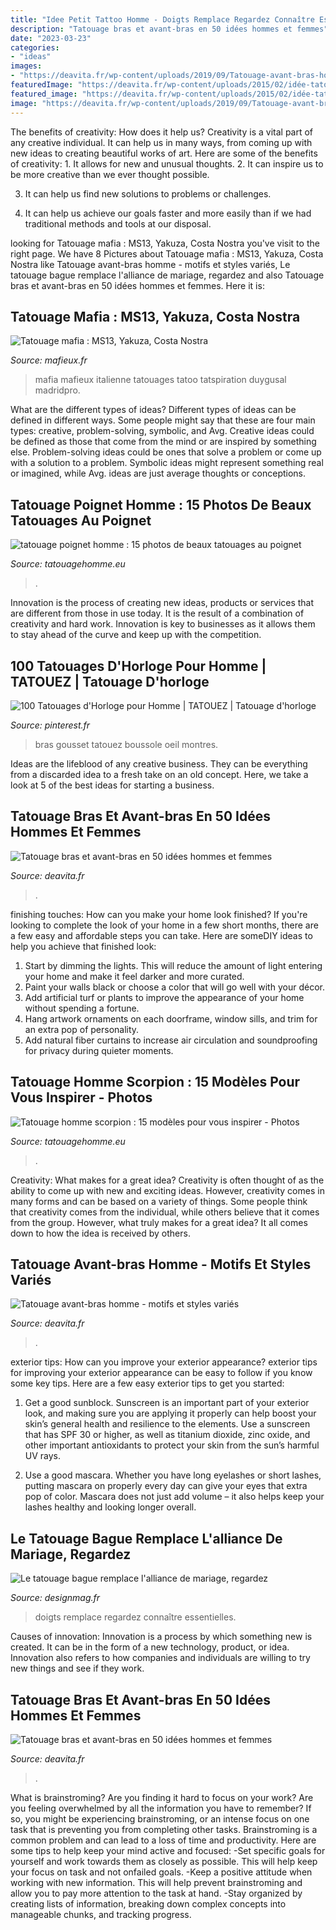 ```yaml
---
title: "Idee Petit Tattoo Homme - Doigts Remplace Regardez Connaître Essentielles"
description: "Tatouage bras et avant-bras en 50 idées hommes et femmes"
date: "2023-03-23"
categories:
- "ideas"
images:
- "https://deavita.fr/wp-content/uploads/2019/09/Tatouage-avant-bras-homme-bracelet-horloge-tattoo-coloré.jpg"
featuredImage: "https://deavita.fr/wp-content/uploads/2015/02/idée-tatouage-bras-complet-homme-unique.jpg"
featured_image: "https://deavita.fr/wp-content/uploads/2015/02/idée-tatouage-bras-complet-homme-unique.jpg"
image: "https://deavita.fr/wp-content/uploads/2019/09/Tatouage-avant-bras-homme-bracelet-horloge-tattoo-coloré.jpg"
---
```



The benefits of creativity: How does it help us?
Creativity is a vital part of any creative individual. It can help us in many ways, from coming up with new ideas to creating beautiful works of art. Here are some of the benefits of creativity: 1. It allows for new and unusual thoughts.
2. It can inspire us to be more creative than we ever thought possible.

3. It can help us find new solutions to problems or challenges.

4. It can help us achieve our goals faster and more easily than if we had traditional methods and tools at our disposal.

	

		
looking for Tatouage mafia : MS13, Yakuza, Costa Nostra you've visit to the right page. We have 8 Pictures about Tatouage mafia : MS13, Yakuza, Costa Nostra like Tatouage avant-bras homme - motifs et styles variés, Le tatouage bague remplace l&#039;alliance de mariage, regardez and also Tatouage bras et avant-bras en 50 idées hommes et femmes. Here it is:
		
    
## Tatouage Mafia : MS13, Yakuza, Costa Nostra

<img loading=lazy src="https://www.mafieux.fr/wp-content/uploads/2015/02/tatouage-mafia-2.jpg" onerror="this.onerror=null;this.src='https://tse3.mm.bing.net/th?id=OIP.3EuBNddairDTpcUjHqaaXQHaK8&amp;pid=15.1';" alt="Tatouage mafia : MS13, Yakuza, Costa Nostra">

_Source: mafieux.fr_

>mafia mafieux italienne tatouages tatoo tatspiration duygusal madridpro. 

	

What are the different types of ideas?
Different types of ideas can be defined in different ways. Some people might say that these are four main types: creative, problem-solving, symbolic, and Avg.
Creative ideas could be defined as those that come from the mind or are inspired by something else. Problem-solving ideas could be ones that solve a problem or come up with a solution to a problem. Symbolic ideas might represent something real or imagined, while Avg. ideas are just average thoughts or conceptions.

    
## Tatouage Poignet Homme : 15 Photos De Beaux Tatouages Au Poignet

<img loading=lazy src="https://www.tatouagehomme.eu/wp-content/uploads/2014/02/tatouage-homme-poignet-13.jpg" onerror="this.onerror=null;this.src='https://tse2.mm.bing.net/th?id=OIP.F2DuENhDR7vr7h7h8GrJKwHaLG&amp;pid=15.1';" alt="tatouage poignet homme : 15 photos de beaux tatouages au poignet">

_Source: tatouagehomme.eu_

>. 

	

Innovation is the process of creating new ideas, products or services that are different from those in use today. It is the result of a combination of creativity and hard work. Innovation is key to businesses as it allows them to stay ahead of the curve and keep up with the competition.

    
## 100 Tatouages D&#039;Horloge Pour Homme | TATOUEZ | Tatouage D&#039;horloge

<img loading=lazy src="https://i.pinimg.com/736x/7b/f7/02/7bf702148c04bf28ef88e43b6ce24320.jpg" onerror="this.onerror=null;this.src='https://tse3.mm.bing.net/th?id=OIP.KFBuGRc2MtoHKwFTTgAxGgHaHa&amp;pid=15.1';" alt="100 Tatouages d&#039;Horloge pour Homme | TATOUEZ | Tatouage d&#039;horloge">

_Source: pinterest.fr_

>bras gousset tatouez boussole oeil montres. 

	

Ideas are the lifeblood of any creative business. They can be everything from a discarded idea to a fresh take on an old concept. Here, we take a look at 5 of the best ideas for starting a business.

    
## Tatouage Bras Et Avant-bras En 50 Idées Hommes Et Femmes

<img loading=lazy src="https://deavita.fr/wp-content/uploads/2015/02/idées-tatouage-bras-avant-bras-femme-homme-oiseaux.jpg" onerror="this.onerror=null;this.src='https://tse3.mm.bing.net/th?id=OIP.iTDNzvv4FzsuaJCe6UFGGgHaJ4&amp;pid=15.1';" alt="Tatouage bras et avant-bras en 50 idées hommes et femmes">

_Source: deavita.fr_

>. 

	

finishing touches: How can you make your home look finished?
If you're looking to complete the look of your home in a few short months, there are a few easy and affordable steps you can take. Here are someDIY ideas to help you achieve that finished look: 
1. Start by dimming the lights. This will reduce the amount of light entering your home and make it feel darker and more curated. 
2. Paint your walls black or choose a color that will go well with your décor. 
3. Add artificial turf or plants to improve the appearance of your home without spending a fortune. 
4. Hang artwork ornaments on each doorframe, window sills, and trim for an extra pop of personality. 
5. Add natural fiber curtains to increase air circulation and soundproofing for privacy during quieter moments.

    
## Tatouage Homme Scorpion : 15 Modèles Pour Vous Inspirer - Photos

<img loading=lazy src="https://www.tatouagehomme.eu/wp-content/uploads/2017/04/tatouage-homme-scorpion.jpg" onerror="this.onerror=null;this.src='https://tse3.mm.bing.net/th?id=OIP.9HxIIA6rYyZ_bkWFYvSOyAHaFj&amp;pid=15.1';" alt="Tatouage homme scorpion : 15 modèles pour vous inspirer - Photos">

_Source: tatouagehomme.eu_

>. 

	

Creativity: What makes for a great idea?
Creativity is often thought of as the ability to come up with new and exciting ideas. However, creativity comes in many forms and can be based on a variety of things. Some people think that creativity comes from the individual, while others believe that it comes from the group. However, what truly makes for a great idea? It all comes down to how the idea is received by others.

    
## Tatouage Avant-bras Homme - Motifs Et Styles Variés

<img loading=lazy src="https://deavita.fr/wp-content/uploads/2019/09/Tatouage-avant-bras-homme-bracelet-horloge-tattoo-coloré.jpg" onerror="this.onerror=null;this.src='https://tse4.mm.bing.net/th?id=OIP.JYyw3tiQhrB2QNuenTixfwHaKe&amp;pid=15.1';" alt="Tatouage avant-bras homme - motifs et styles variés">

_Source: deavita.fr_

>. 

	

exterior tips: How can you improve your exterior appearance?
exterior tips for improving your exterior appearance can be easy to follow if you know some key tips. Here are a few easy exterior tips to get you started:
1. Get a good sunblock. Sunscreen is an important part of your exterior look, and making sure you are applying it properly can help boost your skin’s general health and resilience to the elements. Use a sunscreen that has SPF 30 or higher, as well as titanium dioxide, zinc oxide, and other important antioxidants to protect your skin from the sun’s harmful UV rays.

2. Use a good mascara. Whether you have long eyelashes or short lashes, putting mascara on properly every day can give your eyes that extra pop of color. Mascara does not just add volume – it also helps keep your lashes healthy and looking longer overall.

    
## Le Tatouage Bague Remplace L&#039;alliance De Mariage, Regardez

<img loading=lazy src="https://designmag.fr/wp-content/uploads/2017/07/tatouage-bague-doigts-modele-mariage.jpg" onerror="this.onerror=null;this.src='https://tse4.mm.bing.net/th?id=OIP.glaHIhCDKEJsr4srcqz7ZQHaHa&amp;pid=15.1';" alt="Le tatouage bague remplace l&#039;alliance de mariage, regardez">

_Source: designmag.fr_

>doigts remplace regardez connaître essentielles. 

	

Causes of innovation:
Innovation is a process by which something new is created. It can be in the form of a new technology, product, or idea. Innovation also refers to how companies and individuals are willing to try new things and see if they work.

    
## Tatouage Bras Et Avant-bras En 50 Idées Hommes Et Femmes

<img loading=lazy src="https://deavita.fr/wp-content/uploads/2015/02/idée-tatouage-bras-complet-homme-unique.jpg" onerror="this.onerror=null;this.src='https://tse3.mm.bing.net/th?id=OIP.sWzTzVLXYXPdmSqzrY6O-AHaK9&amp;pid=15.1';" alt="Tatouage bras et avant-bras en 50 idées hommes et femmes">

_Source: deavita.fr_

>. 

	

What is brainstroming?
Are you finding it hard to focus on your work? Are you feeling overwhelmed by all the information you have to remember? If so, you might be experiencing brainstroming, or an intense focus on one task that is preventing you from completing other tasks. Brainstroming is a common problem and can lead to a loss of time and productivity. Here are some tips to help keep your mind active and focused: 
-Set specific goals for yourself and work towards them as closely as possible. This will help keep your focus on task and not onfailed goals. 
-Keep a positive attitude when working with new information. This will help prevent brainstroming and allow you to pay more attention to the task at hand. 
-Stay organized by creating lists of information, breaking down complex concepts into manageable chunks, and tracking progress.


